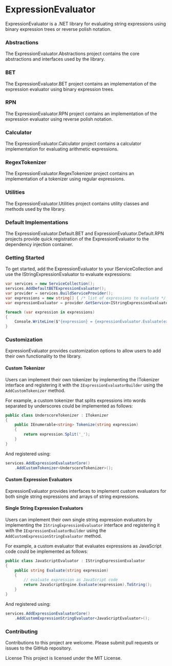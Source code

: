 # ExpressionEvaluator
ExpressionEvaluator is a .NET library for evaluating string expressions using binary expression trees or reverse polish notation.

### Abstractions
The ExpressionEvaluator.Abstractions project contains the core abstractions and interfaces used by the library.

### BET
The ExpressionEvaluator.BET project contains an implementation of the expression evaluator using binary expression trees.

### RPN
The ExpressionEvaluator.RPN project contains an implementation of the expression evaluator using reverse polish notation.

### Calculator
The ExpressionEvaluator.Calculator project contains a calculator implementation for evaluating arithmetic expressions.

### RegexTokenizer
The ExpressionEvaluator.RegexTokenizer project contains an implementation of a tokenizer using regular expressions.

### Utilities
The ExpressionEvaluator.Utilities project contains utility classes and methods used by the library.

### Default Implementations
The ExpressionEvaluator.Default.BET and ExpressionEvaluator.Default.RPN projects provide quick registration of the ExpressionEvaluator to the dependency injection container.

### Getting Started
To get started, add the ExpressionEvaluator to your IServiceCollection and use the IStringExpressionEvaluator to evaluate expressions:

```csharp
var services = new ServiceCollection();
services.AddDefaultBETExpressionEvaluator();
var provider = services.BuildServiceProvider();
var expressions = new string[] { /* list of expressions to evaluate */ };
var expressionEvaluator = provider.GetService<IStringExpressionEvaluator>();

foreach (var expression in expressions)
{
    Console.WriteLine($"{expression} = {expressionEvaluator.Evaluate(expression)}");
}
```

### Customization
ExpressionEvaluator provides customization options to allow users to add their own functionality to the library.

#### Custom Tokenizer
Users can implement their own tokenizer by implementing the ITokenizer interface and registering it with the `IExpressionEvaluatorBuilder` using the `AddCustomTokenizer` method.

For example, a custom tokenizer that splits expressions into words separated by underscores could be implemented as follows:


```csharp
public class UnderscoreTokenizer : ITokenizer
{
    public IEnumerable<string> Tokenize(string expression)
    {
        return expression.Split('_');
    }
}
```
And registered using:

```csharp
services.AddExpressionEvaluatorCore()
    .AddCustomTokenizer<UnderscoreTokenizer>();
```

#### Custom Expression Evaluators
ExpressionEvaluator provides interfaces to implement custom evaluators for both single string expressions and arrays of string expressions.

#### Single String Expression Evaluators
Users can implement their own single string expression evaluators by implementing the `IStringExpressionEvaluator` interface and registering it with the `IExpressionEvaluatorBuilder` using the `AddCustomExpressionStringEvaluator` method.

For example, a custom evaluator that evaluates expressions as JavaScript code could be implemented as follows:

```csharp
public class JavaScriptEvaluator : IStringExpressionEvaluator
{
    public string Evaluate(string expression)
    {
        // evaluate expression as JavaScript code
        return JavaScriptEngine.Evaluate(expression).ToString();
    }
}
```

And registered using:

```csharp
services.AddExpressionEvaluatorCore()
    .AddCustomExpressionStringEvaluator<JavaScriptEvaluator>();
```

### Contributing
Contributions to this project are welcome. Please submit pull requests or issues to the GitHub repository.

License
This project is licensed under the MIT License.
